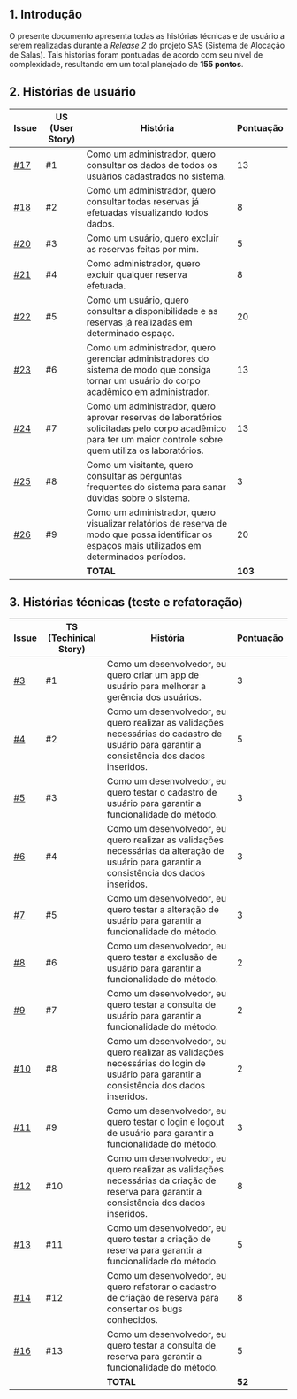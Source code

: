 ## 1. Introdução
O presente documento apresenta todas as histórias técnicas e de usuário a serem realizadas durante a _Release 2_ do projeto SAS (Sistema de Alocação de Salas). Tais histórias foram pontuadas de acordo com seu nível de complexidade, resultando em um total planejado de **155 pontos**.

## 2. Histórias de usuário

|Issue|US (User Story) | História | Pontuação |
|-----|----------------|----------|-----------|
|[#17](https://github.com/fga-gpp-mds/2016.2-SAS_FGA/issues/17) | #1 | Como um administrador, quero consultar os dados de todos os usuários cadastrados no sistema. | 13 | 
|[#18](https://github.com/fga-gpp-mds/2016.2-SAS_FGA/issues/18)  | #2 | Como um administrador, quero consultar todas reservas já efetuadas visualizando todos dados. | 8 |
|[#20](https://github.com/fga-gpp-mds/2016.2-SAS_FGA/issues/20) | #3 | Como um usuário, quero excluir as reservas feitas por mim. | 5 | 
|[#21](https://github.com/fga-gpp-mds/2016.2-SAS_FGA/issues/21) | #4 | Como administrador, quero excluir qualquer reserva efetuada. | 8 |
|[#22](https://github.com/fga-gpp-mds/2016.2-SAS_FGA/issues/22) | #5 | Como um usuário, quero consultar a disponibilidade e as reservas já realizadas em determinado espaço. | 20 |
| [#23](https://github.com/fga-gpp-mds/2016.2-SAS_FGA/issues/23) | #6 | Como um administrador, quero gerenciar administradores do sistema de modo que consiga tornar um usuário do corpo acadêmico em administrador. | 13 |
|[#24](https://github.com/fga-gpp-mds/2016.2-SAS_FGA/issues/24)  | #7 | Como um administrador, quero aprovar reservas de laboratórios solicitadas pelo corpo acadêmico para ter um maior controle sobre quem utiliza os laboratórios. | 13 |
|[#25](https://github.com/fga-gpp-mds/2016.2-SAS_FGA/issues/25) | #8 | Como um visitante, quero consultar as perguntas frequentes do sistema para sanar dúvidas sobre o sistema. | 3 |
|[#26](https://github.com/fga-gpp-mds/2016.2-SAS_FGA/issues/26) | #9 | Como um administrador, quero visualizar relatórios de reserva de modo que possa identificar os espaços mais utilizados em determinados períodos. | 20 |
| | | **TOTAL** | **103** | 

## 3. Histórias técnicas (teste e refatoração)

|Issue|TS (Techinical Story) | História | Pontuação |
|-----|----------------|----------|-----------|
|[#3](https://github.com/fga-gpp-mds/2016.2-SAS_FGA/issues/3)  | #1 | Como um desenvolvedor, eu quero criar um app de usuário para melhorar a gerência dos usuários. | 3  |
|[#4](https://github.com/fga-gpp-mds/2016.2-SAS_FGA/issues/4)  | #2 | Como um desenvolvedor, eu quero realizar as validações necessárias do cadastro de usuário para garantir a consistência dos dados inseridos. | 5  |
|[#5](https://github.com/fga-gpp-mds/2016.2-SAS_FGA/issues/5) | #3 | Como um desenvolvedor, eu quero testar o cadastro de usuário para garantir a funcionalidade do método.| 3 |
|[#6](https://github.com/fga-gpp-mds/2016.2-SAS_FGA/issues/6) | #4 | Como um desenvolvedor, eu quero realizar as validações necessárias da alteração de usuário para garantir a consistência dos dados inseridos. | 3 |
|[#7](https://github.com/fga-gpp-mds/2016.2-SAS_FGA/issues/7) | #5 | Como um desenvolvedor, eu quero testar a alteração de usuário para garantir a funcionalidade do método. | 3 |
|[#8](https://github.com/fga-gpp-mds/2016.2-SAS_FGA/issues/8) | #6 | Como um desenvolvedor, eu quero testar a exclusão de usuário para garantir a funcionalidade do método. | 2 |
|[#9](https://github.com/fga-gpp-mds/2016.2-SAS_FGA/issues/9) | #7 | Como um desenvolvedor, eu quero testar a consulta de usuário para garantir a funcionalidade do método. | 2 |
|[#10](https://github.com/fga-gpp-mds/2016.2-SAS_FGA/issues/10) | #8 | Como um desenvolvedor, eu quero realizar as validações necessárias do login de usuário para garantir a consistência dos dados inseridos. | 2 |
|[#11](https://github.com/fga-gpp-mds/2016.2-SAS_FGA/issues/11) | #9 | Como um desenvolvedor, eu quero testar o login e logout de usuário para garantir a funcionalidade do método. | 3 |
|[#12](https://github.com/fga-gpp-mds/2016.2-SAS_FGA/issues/12) | #10 | Como um desenvolvedor, eu quero realizar as validações necessárias da criação de reserva para garantir a consistência dos dados inseridos. | 8 |
|[#13](https://github.com/fga-gpp-mds/2016.2-SAS_FGA/issues/13) | #11 | Como um desenvolvedor, eu quero testar a criação de reserva para garantir a funcionalidade do método. | 5 | 
|[#14](https://github.com/fga-gpp-mds/2016.2-SAS_FGA/issues/14) | #12 | Como um desenvolvedor, eu quero refatorar o cadastro de criação de reserva para consertar os bugs conhecidos. | 8 |
|[#16](https://github.com/fga-gpp-mds/2016.2-SAS_FGA/issues/16) | #13 | Como um desenvolvedor, eu quero testar a consulta de reserva para garantir a funcionalidade do método. | 5 |
| | | **TOTAL** | **52** | 